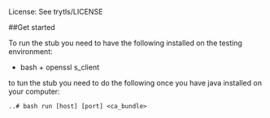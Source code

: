 License: See trytls/LICENSE

##Get started

To run the stub you need to have the following installed on the testing environment:
* bash + openssl s_client

to tun the stub you need to do the following once you have java installed on your computer:
```
..# bash run [host] [port] <ca_bundle>
```
